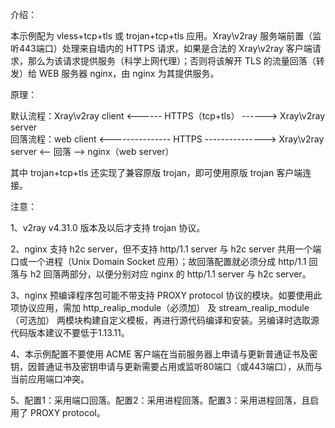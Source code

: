 介绍：

本示例配为 vless+tcp+tls 或 trojan+tcp+tls 应用。Xray\v2ray 服务端前置（监听443端口）处理来自墙内的 HTTPS 请求，如果是合法的 Xray\v2ray 客户端请求，那么为该请求提供服务（科学上网代理）；否则将该解开 TLS 的流量回落（转发）给 WEB 服务器 nginx，由 nginx 为其提供服务。

原理：

默认流程：Xray\v2ray client <------ HTTPS（tcp+tls） ------> Xray\v2ray server  
回落流程：web client <--------------- HTTPS ---------------> Xray\v2ray server <-- 回落 --> nginx（web server）

其中 trojan+tcp+tls 还实现了兼容原版 trojan，即可使用原版 trojan 客户端连接。

注意：

1、v2ray v4.31.0 版本及以后才支持 trojan 协议。

2、nginx 支持 h2c server，但不支持 http/1.1 server 与 h2c server 共用一个端口或一个进程（Unix Domain Socket 应用）；故回落配置就必须分成 http/1.1 回落与 h2 回落两部分，以便分别对应 nginx 的 http/1.1 server 与 h2c server。

3、nginx 预编译程序包可能不带支持 PROXY protocol 协议的模块。如要使用此项协议应用，需加 http_realip_module（必须加） 及 stream_realip_module（可选加） 两模块构建自定义模板，再进行源代码编译和安装。另编译时选取源代码版本建议不要低于1.13.11。

4、本示例配置不要使用 ACME 客户端在当前服务器上申请与更新普通证书及密钥，因普通证书及密钥申请与更新需要占用或监听80端口（或443端口），从而与当前应用端口冲突。

5、配置1：采用端口回落。配置2：采用进程回落。配置3：采用进程回落，且启用了 PROXY protocol。
